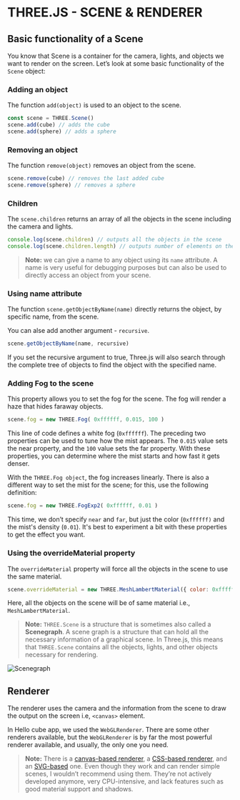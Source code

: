 # THREE.JS - SCENE & RENDERER

## Basic functionality of a Scene

You know that Scene is a container for the camera, lights, and objects we want to render on the screen. Let’s look at some basic functionality of the `Scene` object:

### Adding an object

The function `add(object)` is used to an object to the scene.

```js
const scene = THREE.Scene()
scene.add(cube) // adds the cube
scene.add(sphere) // adds a sphere
```

### Removing an object

The function `remove(object)` removes an object from the scene.

```js
scene.remove(cube) // removes the last added cube
scene.remove(sphere) // removes a sphere
``` 

### Children

The `scene.children` returns an array of all the objects in the scene including the camera and lights.

```js
console.log(scene.children) // outputs all the objects in the scene
console.log(scene.children.length) // outputs number of elements on the scene
```

> **Note:** we can give a name to any object using its `name` attribute. A name is very useful for debugging purposes but can also be used to directly access an object from your scene.

### Using name attribute

The function `scene.getObjectByName(name)` directly returns the object, by specific name, from the scene.

You can alse add another argument - `recursive`.

```js
scene.getObjectByName(name, recursive)
```

If you set the recursive argument to true, Three.js will also search through the complete tree of objects to find the object with the specified name.

### Adding Fog to the scene

This property allows you to set the fog for the scene. The fog will render a haze that hides faraway objects.

```js
scene.fog = new THREE.Fog( 0xffffff, 0.015, 100 )
```

This line of code defines a white fog (`0xffffff`). The preceding two properties can be used to tune how the mist appears. The `0.015` value sets the near property, and
the `100` value sets the far property. With these properties, you can determine where the mist starts and how fast it gets denser. 

With the `THREE.Fog object`, the fog increases linearly. There is also a different way to set the mist for the scene; for this, use the following definition:

```js
scene.fog = new THREE.FogExp2( 0xffffff, 0.01 )
```

This time, we don’t specify `near` and `far`, but just the color (`0xffffff)` and the mist's density (`0.01`). It's best to experiment a bit with these properties to get the effect you want.

### Using the overrideMaterial property

The `overrideMaterial` property will force all the objects in the scene to use the same material.

```js
scene.overrideMaterial = new THREE.MeshLambertMaterial({ color: 0xffffff })
```

Here, all the objects on the scene will be of same material i.e., `MeshLambertMaterial`.

> **Note:** `THREE.Scene` is a structure that is sometimes also called a **Scenegraph**. A scene graph is a structure that can hold all the necessary information of a graphical scene. In Three.js, this means that `THREE.Scene` contains all the objects, lights, and other objects necessary for rendering.

![Scenegraph]()

## Renderer

The renderer uses the camera and the information from the scene to draw the output on the screen i.e, `<canvas>` element.

In Hello cube app, we used the `WebGLRenderer`. There are some other renderers available, but the `WebGLRenderer` is by far the most powerful renderer available, and usually, the only one you need.

> **Note:** There is a [canvas-based renderer](https://threejs.org/docs/#examples/en/renderers/CSS2DRenderer), a [CSS-based renderer](https://threejs.org/docs/#examples/en/renderers/CSS3DRenderer), and an [SVG-based](https://threejs.org/docs/#examples/en/renderers/SVGRenderer) one. Even though they work and can render simple scenes, I wouldn’t recommend using them. They’re not actively developed anymore, very CPU-intensive, and lack features such as good material support and shadows.
